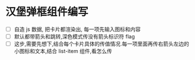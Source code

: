 # 汉堡弹框组件编写

- [ ] 自造 js 数据, 把卡片都渲染出, 每一项先输入图标和内容
- [ ] 默认都带箭头和跳转,深色模式传没有箭头标识符 flag
- [ ] 这步,需要先想下,结合每个卡片具体的传值情况.每一项里面再传右箭头左边的小图标和文本,结合 list-item 组件,看怎么传
